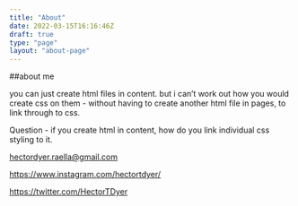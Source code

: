 ```yaml
---
title: "About"
date: 2022-03-15T16:16:46Z
draft: true
type: "page"
layout: "about-page"
---
```


##about me

you can just create html files in content. but i can’t work out how you would create css on them - without having to create another html file in pages, to link through to css. 

Question - if you create html in content, how do you link individual css styling to it.

hectordyer.raella@gmail.com

https://www.instagram.com/hectortdyer/

https://twitter.com/HectorTDyer



